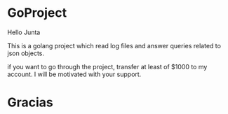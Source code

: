 # GoProject
Hello Junta

This is a golang project which read log files and answer queries related to json objects.

if you want to go through the project, transfer at least of $1000 to my account. I will be motivated with your support. 
# Gracias
